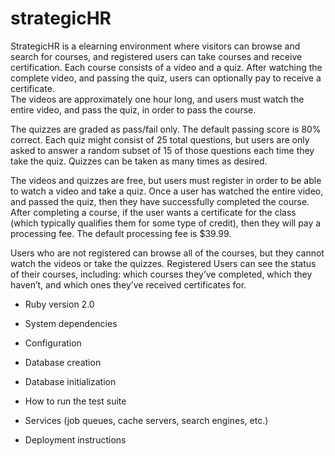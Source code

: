 strategicHR
===========
StrategicHR is a elearning environment where visitors can browse and search for courses, and registered users can take courses and receive certification. Each course consists of a video and a quiz.  After watching the complete video, and passing the quiz, users can optionally pay to receive a certificate.  
The videos are approximately one hour long, and users must watch the entire video, and pass the quiz, in order to pass the course.

The quizzes are graded as pass/fail only.  The default passing score is 80% correct. Each quiz might consist of 25 total questions, but users are only asked to answer a random subset of 15 of those questions each time they take the quiz.  Quizzes can be taken as many times as desired.

The videos and quizzes are free, but users must register in order to be able to watch a video and take a quiz.  Once a user has watched the entire video, and passed the quiz, then they have successfully completed the course.  After completing a course, if the user wants a certificate for the class (which typically qualifies them for some type of credit), then they will pay a processing fee.  The default processing fee is $39.99.

Users who are not registered can browse all of the courses, but they cannot watch the videos or take the quizzes.   Registered Users can see the status of their courses, including:  which courses they’ve completed, which they haven’t, and which ones they’ve received certificates for.


* Ruby version 2.0

* System dependencies

* Configuration

* Database creation

* Database initialization

* How to run the test suite

* Services (job queues, cache servers, search engines, etc.)

* Deployment instructions





